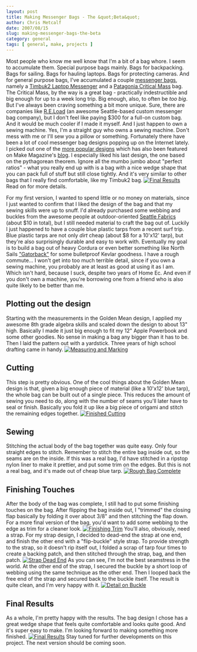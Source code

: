 ```yaml
---
layout: post
title: Making Messenger Bags - The &quot;Beta&quot;
author: Chris Metcalf
date: 2007/08/15
slug: making-messenger-bags-the-beta
category: general
tags: [ general, make, projects ]
---
```


Most people who know me well know that I'm a bit of a bag whore. I seem to accumulate them. Special purpose bags mainly. Bags for backpacking. Bags for sailing. Bags for hauling laptops. Bags for protecting cameras.
And for general purpose bags, I've accumulated a couple [messenger bags](http://www.messengers.org/resources/history/bags.html), namely a [Timbuk2 Laptop Messenger](http://www.timbuk2.com/tb2/products/messenger/) and a [Patagonia Critical Mass](http://www.patagonia.com/usa/product/collection.jsp?OPTION=COLLECTIONS_DISPLAY_HANDLER&catcode=MAIN_FA07_US.CLOTHING_GEAR.PACKS/TRAVEL_GEAR.SHOULDER_BAGS#yc) bag. The Critical Mass, by the way is a great bag - practically indestructible and big enough for up to a week long trip. Big enough, also, to often be *too big*.
But I've always been craving something a bit more unique. Sure, there are companies like [R.E.Load](http://www.reloadbags.com/) (an awesome Seattle-based custom messenger bag company), but I don't feel like paying $300 for a full-on custom bag. And it would be much cooler if I made it myself. And I just happen to own a sewing machine. Yes, I'm a straight guy who owns a sewing machine. Don't mess with me or I'll sew you a pillow or something.
Fortunately there have been a lot of cool messenger bag designs popping up on the Internet lately. I picked out one of the [more popular designs](http://eeio.blogspot.com/2004/12/recycled-banner-golden-mean-messenger.html) which has also been featured on Make Magazine's [blog](http://www.makezine.com/blog/archive/2007/06/make_a_messenger_bag_out_1.html). I especially liked his last design, the one based on the pythagorean theorem. Ignore all the mumbo jumbo about "perfect ratios" - what you really end up with is a bag with a nice wedge shape that you can pack full of stuff but still close tightly. And it's very similar to other bags that I really find comfortable, like my Timbuk2 bag.
[![Final Results](http://farm2.static.flickr.com/1214/1089683615_511568595d.jpg?v=0)](http://www.flickr.com/photos/chrismetcalf/1089683615/in/set-72157601388499191/)
Read on for more details.
<!--more-->
For my first version, I wanted to spend little or no money on materials, since I just wanted to confirm that I liked the design of the bag and that my sewing skills were up to snuff. I'd already purchased some webbing and buckles from the awesome people at outdoor-oriented [Seattle Fabrics](http://www.seattlefabrics.com/) (about $10 in total), but I still needed material to craft the bag out of. Luckily I just happened to have a couple blue plastic tarps from a recent surf trip. Blue plastic tarps are not only *dirt* cheap (about $8 for a 10'x12' tarp), but they're also surprisingly durable and easy to work with. Eventually my goal is to build a bag out of heavy Cordura or even better something like North Sails ["Gatorback"](http://na.northsails.com/North_Cloth/fiber_to_fabric.html) for some bulletproof Kevlar goodness. I have a rough commute...
I won't get into too much terrible detail, since if you own a sewing machine, you probably are at least as good at using it as I am. Which isn't hard, because I suck, despite two years of Home Ec. And even if you don't own a machine, you're borrowing one from a friend who is also quite likely to be better than me.
## Plotting out the design
Starting with the measurements in the Golden Mean design, I applied my awesome 8th grade algebra skills and scaled down the design to about 13" high. Basically I made it just big enough to fit my 12" Apple Powerbook and some other goodies. No sense in making a bag any bigger than it has to be.
Then I laid the pattern out with a yardstick. Three years of high school drafting came in handy.
[![Measuring and Marking](http://farm2.static.flickr.com/1372/1089713317_74dc67a2c9.jpg?v=0)](http://www.flickr.com/photos/chrismetcalf/1089713317/)
## Cutting
This step is pretty obvious. One of the cool things about the Golden Mean design is that, given a big enough piece of material (like a 10'x12' blue tarp), the whole bag can be built out of a single piece. This reduces the amount of sewing you need to do, along with the number of seams you'll later have to seal or finish. Basically you fold it up like a big piece of origami and stitch the remaining edges together.
[![Finished Cutting](http://farm2.static.flickr.com/1174/1090561690_0aa195de17.jpg?v=0)](http://www.flickr.com/photos/chrismetcalf/1090561690/in/set-72157601388499191/)
## Sewing
Stitching the actual body of the bag together was quite easy. Only four straight edges to stitch. Remember to stitch the entire bag inside out, so the seams are on the inside. If this was a real bag, I'd have stitched in a ripstop nylon liner to make it prettier, and put some trim on the edges. But this is not a real bag, and it's made out of cheap blue tarp.
[![Rough Bag Complete](http://farm2.static.flickr.com/1234/1090565882_eedb3bdb07.jpg?v=0)](http://www.flickr.com/photos/chrismetcalf/1090565882/in/set-72157601388499191/)
## Finishing Touches
After the body of the bag was complete, I still had to put some finishing touches on the bag. After flipping the bag inside out, I "trimmed" the closing flap basically by folding it over about 3/8" and then stitching the flap down. For a more final version of the bag, you'd want to add some webbing to the edge as trim for a cleaner look.
[![Finishing Trim](http://farm2.static.flickr.com/1110/1089694661_e8d0c012e6.jpg?v=0)](http://www.flickr.com/photos/chrismetcalf/1089694661/in/set-72157601388499191/)
You'll also, obviously, need a strap. For my strap design, I decided to dead-end the strap at one end, and finish the other end with a "flip-buckle" style strap. To provide strength to the strap, so it doesn't rip itself out, I folded a scrap of tarp four times to create a backing patch, and then stitched through the strap, bag, and then patch.
[![Strap Dead End](http://farm2.static.flickr.com/1214/1090552274_662dc10a78.jpg?v=0)](http://www.flickr.com/photos/chrismetcalf/1090552274/in/set-72157601388499191/)
As you can see, I'm not the best seamstress in the world.
At the other end of the strap, I secured the buckle by a short loop of webbing using the same technique as the other end. Then I looped back the free end of the strap and secured back to the buckle itself. The result is quite clean, and I'm very happy with it.
[![Detail on Buckle](http://farm2.static.flickr.com/1428/1089679543_fede0914fa.jpg?v=0)](http://www.flickr.com/photos/chrismetcalf/1089679543/in/set-72157601388499191/)
## Final Results
As a whole, I'm pretty happy with the results. The bag design I chose has a great wedge shape that feels quite comfortable and looks quite good. And it's super easy to make. I'm looking forward to making something more finished.
[![Final Results](http://farm2.static.flickr.com/1214/1089683615_511568595d.jpg?v=0)](http://www.flickr.com/photos/chrismetcalf/1089683615/in/set-72157601388499191/)
Stay tuned for further developments on this project. The next version should be coming soon.
